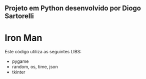 ## Projeto em Python desenvolvido por Diogo Sartorelli
# Iron Man

Este código utiliza as seguintes LIBS:

* pygame
* random, os, time, json
* tkinter